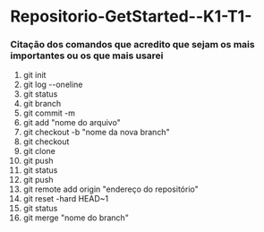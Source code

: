 # Repositorio-GetStarted--K1-T1-

<html>
    <body>
        <h3>Citação dos comandos que acredito que sejam os mais importantes ou os que mais usarei </h3> 
        <ol>
            <li> git init  </li>
            <li> git log --oneline </li>
            <li> git status  </li>
            <li> git branch  </li>
            <li> git commit -m </li>
            <li> git add "nome do arquivo"</li>
            <li> git checkout -b "nome da nova branch" </li>
            <li> git checkout  </li>
            <li> git clone  </li>
            <li> git push  </li>
            <li> git status  </li>
            <li> git push </li>
            <li> git remote add origin "endereço do repositório"  </li>
            <li> git reset -hard HEAD~1  </li>
            <li> git status  </li>
            <li> git merge "nome do branch" </li>
        </ol> 
    </body>
</html>
